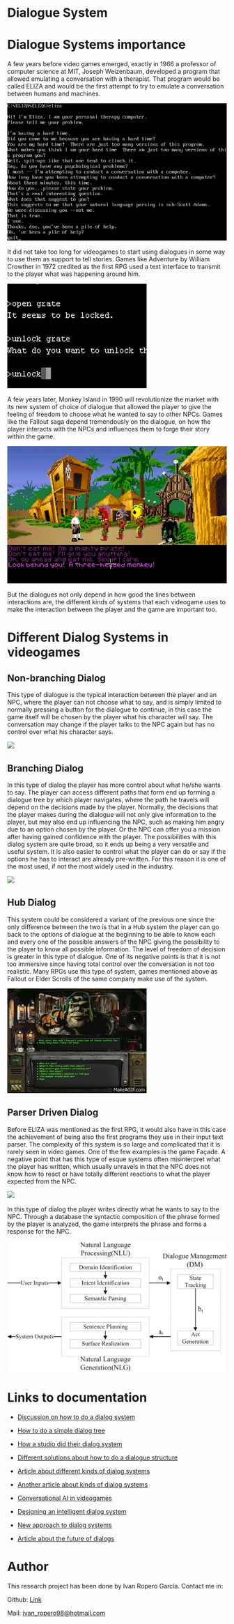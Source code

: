# Dialogue System


# Dialogue Systems importance

A few years before video games emerged, exactly in 1966 a professor of computer science at MIT, Joseph Weizenbaum, developed a program that allowed emulating a conversation with a therapist. That program would be called ELIZA and would be the first attempt to try to emulate a conversation between humans and machines. 

<img src="https://github.com/RoperoIvan/Dialogue-System/blob/master/docs/Webpage%20images/eliza_4.png?raw=true"/>

It did not take too long for videogames to start using dialogues in some way to use them as support to tell stories. Games like Adventure by William Crowther in 1972 credited as the first RPG used a text interface to transmit to the player what was happening around him.

<img src="https://github.com/RoperoIvan/Dialogue-System/blob/master/docs/Webpage%20images/giphy.gif?raw=true"/>

A few years later, Monkey Island in 1990 will revolutionize the market with its new system of choice of dialogue that allowed the player to give the feeling of freedom to choose what he wanted to say to other NPCs. Games like the Fallout saga depend tremendously on the dialogue, on how the player interacts with the NPCs and influences them to forge their story within the game.

<img src="https://github.com/RoperoIvan/Dialogue-System/blob/master/docs/Webpage%20images/giphy%20(2).gif?raw=true"/>


But the dialogues not only depend in how good the lines between interactions are, the different kinds of systems that each videogame uses to make the interaction between the player and the game are important too.

# Different Dialog Systems in videogames

## Non-branching Dialog

This type of dialogue is the typical interaction between the player and an NPC, where the player can not choose what to say, and is simply limited to normally pressing a button for the dialogue to continue, in this case the game itself will be chosen by the player what his character will say. The conversation may change if the player talks to the NPC again but has no control over what his character says.

<img src="https://github.com/RoperoIvan/Dialogue-System/blob/master/docs/Webpage%20images/giphy%20(1).gif?raw=true"/>

## Branching Dialog

In this type of dialog the player has more control about what he/she wants to say. The player can access different paths that form end up forming a dialogue tree by which player navigates, where the path he travels will depend on the decisions made by the player. Normally, the decisions that the player makes during the dialogue will not only give information to the player, but may also end up influencing the NPC, such as making him angry due to an option chosen by the player. Or the NPC can offer you a mission after having gained confidence with the player. The possibilities with this dialog system are quite broad, so it ends up being a very versatile and useful system. It is also easier to control what the player can do or say if the options he has to interact are already pre-written. For this reason it is one of the most used, if not the most widely used in the industry.

<img src="https://github.com/RoperoIvan/Dialogue-System/blob/master/docs/Webpage%20images/ConsideratePaleDromaeosaur.gif?raw=true"/>

## Hub Dialog

This system could be considered a variant of the previous one since the only difference between the two is that in a Hub system the player can go back to the options of dialogue at the beginning to be able to know each and every one of the possible answers of the NPC giving the possibility to the player to know all possible information. The level of freedom of decision is greater in this type of dialogue. One of its negative points is that it is not too immersive since having total control over the conversation is not too realistic. Many RPGs use this type of system, games mentioned above as Fallout or Elder Scrolls of the same company make use of the system.

<img src="https://github.com/RoperoIvan/Dialogue-System/blob/master/docs/Webpage%20images/Vxnmct.gif?raw=true"/>

## Parser Driven Dialog

Before ELIZA was mentioned as the first RPG, it would also have in this case the achievement of being also the first programs they use in their input text parser. The complexity of this system is so large and complicated that it is rarely seen in video games. One of the few examples is the game Façade. A negative point that has this type of esque systems often misinterpret what the player has written, which usually unravels in that the NPC does not know how to react or have totally different reactions to what the player expected from the NPC.

<img src="https://github.com/RoperoIvan/Dialogue-System/blob/master/docs/Webpage%20images/ConsideratePaleDromaeosaur.gif?raw=true"/>

In this type of dialog the player writes directly what he wants to say to the NPC. Through a database the syntactic composition of the phrase formed by the player is analyzed, the game interprets the phrase and forms a response for the NPC.

<img src="https://github.com/RoperoIvan/Dialogue-System/blob/master/docs/Webpage%20images/1-s2.0-S2468232216301081-gr2.jpg?raw=true"/>


# Links to documentation

- [Discussion on how to do a dialog system](https://www.gamedev.net/forums/topic/636921-rpg-dialog-system/)

- [How to do a simple dialog tree](https://www.youtube.com/watch?v=W4TV-_-Wcw4)

- [How a studio did their dialog system](https://thegamekitchen.com/blog/designing-a-dialog-system-for-chapter-two/)

- [Different solutions about how to do a dialogue structure](https://stackoverflow.com/questions/1840154/rpg-dialogue-engine-structure)

- [Article about different kinds of dialog systems](http://www.gamasutra.com/view/feature/132116/defining_dialogue_systems.php?page=4)

- [Another article about kinds of dialog systems](https://web.archive.org/web/20100324114601/http://www.gamedev.net/reference/articles/article247.asp)

- [Conversational AI in videogames](https://www.researchgate.net/publication/328215976_Spoken_Conversational_AI_in_Video_Games-Emotional_Dialogue_Management_Increases_User_Engagement)

- [Designing an intelligent dialog system](https://www.academia.edu/2841712/Designing_an_intelligent_dialogue_system_for_serious_games)

- [New approach to dialog systems](https://timhengeveld.com/files/SupNar_TimH_Crafting_ConFlo.pdf)

- [Article about the future of dialogs](https://www.pcgamer.com/the-future-of-dialogue-in-games/)

# Author

This research project has been done by Ivan Ropero García. Contact me in:

Github: [Link](https://github.com/RoperoIvan)

Mail: ivan_ropero98@hotmail.com
